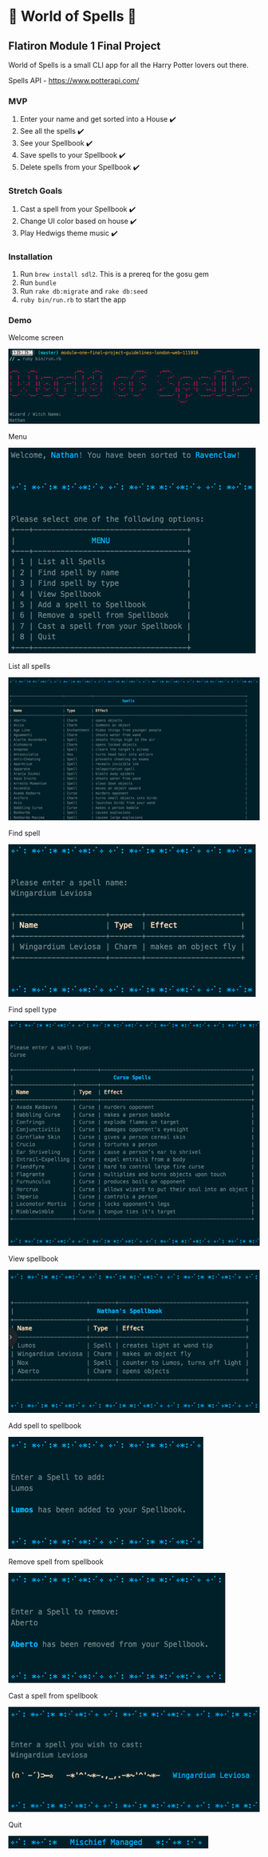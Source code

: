 # 🔮 World of Spells 🔮

## Flatiron Module 1 Final Project
World of Spells is a small CLI app for all the Harry Potter lovers out there.

Spells API - https://www.potterapi.com/

### MVP

1. Enter your name and get sorted into a House ✔️
2. See all the spells ✔️
3. See your Spellbook ✔️
4. Save spells to your Spellbook ✔️
5. Delete spells from your Spellbook ✔️

### Stretch Goals

1. Cast a spell from your Spellbook ✔️
2. Change UI color based on house ✔️
3. Play Hedwigs theme music ✔️

### Installation

1. Run `brew install sdl2`. This is a prereq for the gosu gem
2. Run `bundle`
3. Run `rake db:migrate` and `rake db:seed`
4. `ruby bin/run.rb` to start the app

### Demo

Welcome screen

![](screenshots/title.png)

Menu

![](screenshots/menu.png)

List all spells

![](screenshots/spells.png)

Find spell

![](screenshots/find.png)

Find spell type

![](screenshots/type.png)

View spellbook

![](screenshots/spellbook.png)

Add spell to spellbook

![](screenshots/add.png)

Remove spell from spellbook

![](screenshots/remove.png)

Cast a spell from spellbook

![](screenshots/cast.png)

Quit

![](screenshots/quit.png)
